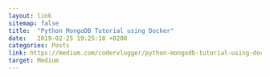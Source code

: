 ```yaml
---
layout: link
sitemap: false
title:  "Python MongoDB Tutorial using Docker"
date:   2019-02-25 19:25:18 +0200
categories: Posts
link: https://medium.com/codervlogger/python-mongodb-tutorial-using-docker-52f330852b4c
target: Medium
---
```

